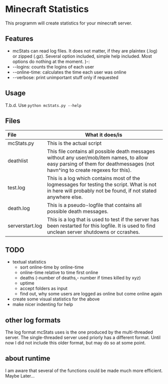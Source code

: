 # Minecraft Statistics

This programm will create statistics for your minecraft server.

## Features

* mcStats can read log files. It does not matter, if they are plaintex (.log) or zipped (.gz). Several option included, simple help included. Most options do nothing at the moment.  )-:
* --logins: counts the logins of each user
* --online-time: calculates the time each user was online
* --verbose: print unimportant stuff only if requested

## Usage

T.b.d. Use ```python mcStats.py --help```

## Files

| File            | What it does/is |
|:----------------|-----------------|
| mcStats.py      | This is the actual script |
| deathlist       | This file contains all possible death messages without any user/mob/item names, to allow easy parsing of them for deathmessages (not havn^ing to create regexes for this). |
| test.log        | This is a log which contains most of the logmessages for testing the script. What is not in here will probably not be found, if not stated anywhere else. |
| death.log       | This is a pseudo-logfile that contains all possible death messages. |
| serverstart.log | This is a log that is used to test if the server has been restarted for this logfile. It is used to find unclean server shutdowns or ccrashes. |

## TODO

* textual statistics
    * sort online-time by online-time
    * online-time relative to time first online
    * deaths (-number of deaths,- number if times killed by xyz)
    * uptime
    * accept folders as input
    * find out, why some users are logged as online but come online again
* create some visual statistics for the above
* make nicer indenting for help

## other log formats

The log format mcStats uses is the one produced by the multi-threaded server. The single-threaded server used priorly has a different format. Until now I did not include this older format, but may do so at some point.

## about runtime

I am aware that several of the functions could be made much more efficient. Maybe Later...
